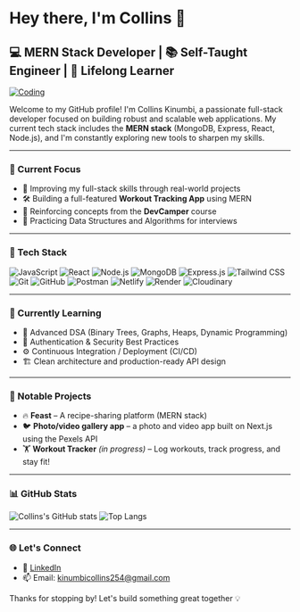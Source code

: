 # Hey there, I'm Collins 👋

## 💻 MERN Stack Developer | 📚 Self-Taught Engineer | 🚀 Lifelong Learner

[![Coding](https://media.giphy.com/media/26tn33aiTi1jkl6H6/giphy.gif)](https://camo.githubusercontent.com/c4cf42483c68dc57e2a5c52dbcc759beacfc89e701120ee4a5d1ef9bb01c4eb9/68747470733a2f2f726561646d652d747970696e672d7376672e64656d6f6c61622e636f6d3f666f6e743d466972612b436f6465267765696768743d3730302673697a653d32342670617573653d3130303026636f6c6f723d3346383445352677696474683d343335266c696e65733d5765622b446576656c6f7065722b2537432b52656163742b2537432b4e6f64653b50617373696f6e6174652b61626f75742b4275696c64696e6721)

Welcome to my GitHub profile! I'm Collins Kinumbi, a passionate full-stack developer focused on building robust and scalable web applications. My current tech stack includes the **MERN stack** (MongoDB, Express, React, Node.js), and I'm constantly exploring new tools to sharpen my skills.

---

### 🚧 Current Focus
- 🌱 Improving my full-stack skills through real-world projects
- 🛠️ Building a full-featured **Workout Tracking App** using MERN
- 🎯 Reinforcing concepts from the **DevCamper** course
- 💬 Practicing Data Structures and Algorithms for interviews

---

### 🔧 Tech Stack

![JavaScript](https://img.shields.io/badge/-JavaScript-F7DF1E?logo=javascript&logoColor=black&style=flat)
![React](https://img.shields.io/badge/-React-61DAFB?logo=react&logoColor=black&style=flat)
![Node.js](https://img.shields.io/badge/-Node.js-339933?logo=node.js&logoColor=white&style=flat)
![MongoDB](https://img.shields.io/badge/-MongoDB-47A248?logo=mongodb&logoColor=white&style=flat)
![Express.js](https://img.shields.io/badge/-Express.js-000000?logo=express&logoColor=white&style=flat)
![Tailwind CSS](https://img.shields.io/badge/-Tailwind%20CSS-38B2AC?logo=tailwind-css&logoColor=white&style=flat)
![Git](https://img.shields.io/badge/-Git-F05032?logo=git&logoColor=white&style=flat)
![GitHub](https://img.shields.io/badge/-GitHub-181717?logo=github&logoColor=white&style=flat)
![Postman](https://img.shields.io/badge/-Postman-FF6C37?logo=postman&logoColor=white&style=flat)
![Netlify](https://img.shields.io/badge/-Netlify-00C7B7?logo=netlify&logoColor=white&style=flat)
![Render](https://img.shields.io/badge/-Render-46E3B7?logo=render&logoColor=white&style=flat)
![Cloudinary](https://img.shields.io/badge/-Cloudinary-3448C5?logo=cloudinary&logoColor=white&style=flat)

---

### 🧠 Currently Learning

- 🧮 Advanced DSA (Binary Trees, Graphs, Heaps, Dynamic Programming)
- 🔐 Authentication & Security Best Practices
- ⚙️ Continuous Integration / Deployment (CI/CD)
- 🏗️ Clean architecture and production-ready API design

---

### 📌 Notable Projects

- 🔥 **Feast** – A recipe-sharing platform (MERN stack)
- 🐦 **Photo/video gallery app** – a photo and video app built on Next.js using the Pexels API
- 🏋️ **Workout Tracker** *(in progress)* – Log workouts, track progress, and stay fit!

---

### 📊 GitHub Stats

![Collins's GitHub stats](https://github-readme-stats.vercel.app/api?username=Collins-Kinumbi&show_icons=true&theme=radical)
![Top Langs](https://github-readme-stats.vercel.app/api/top-langs/?username=Collins-Kinumbi&layout=compact&theme=radical)

---

### 🌐 Let's Connect

- 💼 [LinkedIn](https://www.linkedin.com/in/collins-kinumbi-14b082249/)
- 📫 Email: kinumbicollins254@gmail.com

Thanks for stopping by! Let's build something great together 💡
